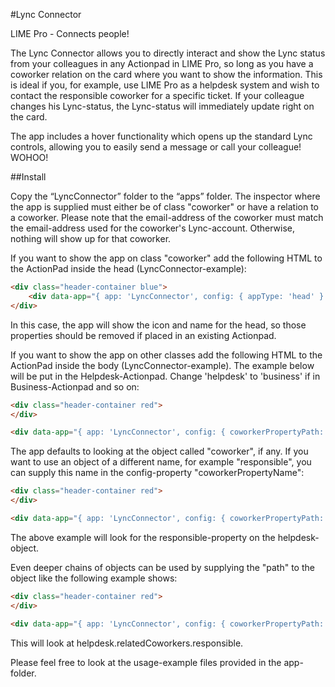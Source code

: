 #Lync Connector

LIME Pro - Connects people!

The Lync Connector allows you to directly interact and show the Lync status from your colleagues in any Actionpad in LIME Pro, so long as you have a coworker relation on the card where you want to show the information. This is ideal if you, for example, use LIME Pro as a helpdesk system and wish to contact the responsible coworker for a specific ticket. If your colleague changes his Lync-status, the Lync-status will immediately update right on the card.

The app includes a hover functionality which opens up the standard Lync controls, allowing you to easily send a message or call your colleague! WOHOO!

##Install

Copy the “LyncConnector” folder to the “apps” folder. The inspector where the app is supplied must either be of class "coworker" or have a relation to a coworker. Please note that the email-address of the coworker must match the email-address used for the coworker's Lync-account. Otherwise, nothing will show up for that coworker.


 If you want to show the app on class "coworker" add the following HTML to the ActionPad inside the head (LyncConnector-example):

```html
<div class="header-container blue">
    <div data-app="{ app: 'LyncConnector', config: { appType: 'head' } }"></div>
</div>
```

In this case, the app will show the icon and name for the head, so those properties should be removed if placed in an existing Actionpad.


If you want to show the app on other classes add the following HTML to the ActionPad inside the body (LyncConnector-example). The example below will be put in the Helpdesk-Actionpad. Change 'helpdesk' to 'business' if in Business-Actionpad and so on:

```html
<div class="header-container red">
</div>

<div data-app="{ app: 'LyncConnector', config: { coworkerPropertyPath: 'helpdesk' } }"></div>
```


The app defaults to looking at the object called "coworker", if any. If you want to use an object of a different name, for example "responsible", you can supply this name in the config-property "coworkerPropertyName":

```html
<div class="header-container red">
</div>

<div data-app="{ app: 'LyncConnector', config: { coworkerPropertyPath: 'helpdesk', coworkerPropertyName: 'responsible' } }"></div>
```

The above example will look for the responsible-property on the helpdesk-object.


Even deeper chains of objects can be used by supplying the "path" to the object like the following example shows:

```html
<div class="header-container red">
</div>

<div data-app="{ app: 'LyncConnector', config: { coworkerPropertyPath: 'helpdesk.relatedCoworkers', coworkerPropertyName: 'responsible' } }"></div>
```

This will look at helpdesk.relatedCoworkers.responsible.


Please feel free to look at the usage-example files provided in the app-folder.
